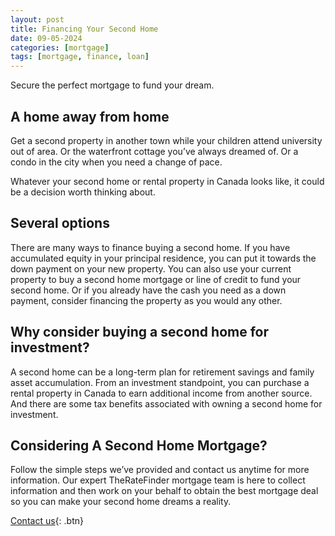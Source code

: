 ```yaml
---
layout: post
title: Financing Your Second Home
date: 09-05-2024
categories: [mortgage]
tags: [mortgage, finance, loan]
---
```


Secure the perfect mortgage to fund your dream.

## A home away from home

Get a second property in another town while your children attend university out of area. Or the waterfront cottage you’ve always dreamed of. Or a condo in the city when you need a change of pace.

Whatever your second home or rental property in Canada looks like, it could be a decision worth thinking about.

## Several options

There are many ways to finance buying a second home. If you have accumulated equity in your principal residence, you can put it towards the down payment on your new property. You can also use your current property to buy a second home mortgage or line of credit to fund your second home. Or if you already have the cash you need as a down payment, consider financing the property as you would any other.

## Why consider buying a second home for investment?

A second home can be a long-term plan for retirement savings and family asset accumulation. From an investment standpoint, you can purchase a rental property in Canada to earn additional income from another source. And there are some tax benefits associated with owning a second home for investment.

## Considering A Second Home Mortgage?

Follow the simple steps we’ve provided and contact us anytime for more information. Our expert TheRateFinder mortgage team is here to collect information and then work on your behalf to obtain the best mortgage deal so you can make your second home dreams a reality.

[Contact us](https://theratefinder.ca/){: .btn}